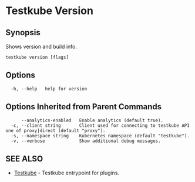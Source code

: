 # Testkube Version

## **Synopsis**

Shows version and build info.

```
testkube version [flags]
```

## **Options**

```
  -h, --help   help for version
```

## **Options Inherited from Parent Commands**

```
      --analytics-enabled   Enable analytics (default true).
  -c, --client string       Client used for connecting to testkube API one of proxy|direct (default "proxy").
  -s, --namespace string    Kubernetes namespace (default "testkube").
  -v, --verbose             Show additional debug messages.
```

## **SEE ALSO**

* [Testkube](testkube.md)	 - Testkube entrypoint for plugins.

